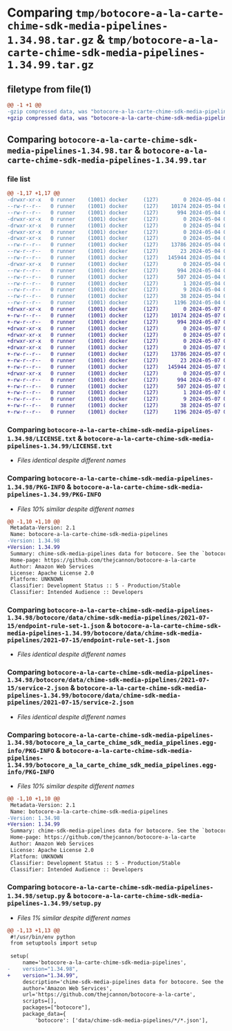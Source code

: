 # Comparing `tmp/botocore-a-la-carte-chime-sdk-media-pipelines-1.34.98.tar.gz` & `tmp/botocore-a-la-carte-chime-sdk-media-pipelines-1.34.99.tar.gz`

## filetype from file(1)

```diff
@@ -1 +1 @@
-gzip compressed data, was "botocore-a-la-carte-chime-sdk-media-pipelines-1.34.98.tar", last modified: Sat May  4 01:01:22 2024, max compression
+gzip compressed data, was "botocore-a-la-carte-chime-sdk-media-pipelines-1.34.99.tar", last modified: Tue May  7 01:02:24 2024, max compression
```

## Comparing `botocore-a-la-carte-chime-sdk-media-pipelines-1.34.98.tar` & `botocore-a-la-carte-chime-sdk-media-pipelines-1.34.99.tar`

### file list

```diff
@@ -1,17 +1,17 @@
-drwxr-xr-x   0 runner    (1001) docker     (127)        0 2024-05-04 01:01:22.538103 botocore-a-la-carte-chime-sdk-media-pipelines-1.34.98/
--rw-r--r--   0 runner    (1001) docker     (127)    10174 2024-05-04 01:01:22.000000 botocore-a-la-carte-chime-sdk-media-pipelines-1.34.98/LICENSE.txt
--rw-r--r--   0 runner    (1001) docker     (127)      994 2024-05-04 01:01:22.538103 botocore-a-la-carte-chime-sdk-media-pipelines-1.34.98/PKG-INFO
-drwxr-xr-x   0 runner    (1001) docker     (127)        0 2024-05-04 01:01:22.534103 botocore-a-la-carte-chime-sdk-media-pipelines-1.34.98/botocore/
-drwxr-xr-x   0 runner    (1001) docker     (127)        0 2024-05-04 01:01:22.534103 botocore-a-la-carte-chime-sdk-media-pipelines-1.34.98/botocore/data/
-drwxr-xr-x   0 runner    (1001) docker     (127)        0 2024-05-04 01:01:22.534103 botocore-a-la-carte-chime-sdk-media-pipelines-1.34.98/botocore/data/chime-sdk-media-pipelines/
-drwxr-xr-x   0 runner    (1001) docker     (127)        0 2024-05-04 01:01:22.534103 botocore-a-la-carte-chime-sdk-media-pipelines-1.34.98/botocore/data/chime-sdk-media-pipelines/2021-07-15/
--rw-r--r--   0 runner    (1001) docker     (127)    13786 2024-05-04 01:01:11.000000 botocore-a-la-carte-chime-sdk-media-pipelines-1.34.98/botocore/data/chime-sdk-media-pipelines/2021-07-15/endpoint-rule-set-1.json
--rw-r--r--   0 runner    (1001) docker     (127)       23 2024-05-04 01:01:11.000000 botocore-a-la-carte-chime-sdk-media-pipelines-1.34.98/botocore/data/chime-sdk-media-pipelines/2021-07-15/paginators-1.json
--rw-r--r--   0 runner    (1001) docker     (127)   145944 2024-05-04 01:01:11.000000 botocore-a-la-carte-chime-sdk-media-pipelines-1.34.98/botocore/data/chime-sdk-media-pipelines/2021-07-15/service-2.json
-drwxr-xr-x   0 runner    (1001) docker     (127)        0 2024-05-04 01:01:22.538103 botocore-a-la-carte-chime-sdk-media-pipelines-1.34.98/botocore_a_la_carte_chime_sdk_media_pipelines.egg-info/
--rw-r--r--   0 runner    (1001) docker     (127)      994 2024-05-04 01:01:22.000000 botocore-a-la-carte-chime-sdk-media-pipelines-1.34.98/botocore_a_la_carte_chime_sdk_media_pipelines.egg-info/PKG-INFO
--rw-r--r--   0 runner    (1001) docker     (127)      507 2024-05-04 01:01:22.000000 botocore-a-la-carte-chime-sdk-media-pipelines-1.34.98/botocore_a_la_carte_chime_sdk_media_pipelines.egg-info/SOURCES.txt
--rw-r--r--   0 runner    (1001) docker     (127)        1 2024-05-04 01:01:22.000000 botocore-a-la-carte-chime-sdk-media-pipelines-1.34.98/botocore_a_la_carte_chime_sdk_media_pipelines.egg-info/dependency_links.txt
--rw-r--r--   0 runner    (1001) docker     (127)        9 2024-05-04 01:01:22.000000 botocore-a-la-carte-chime-sdk-media-pipelines-1.34.98/botocore_a_la_carte_chime_sdk_media_pipelines.egg-info/top_level.txt
--rw-r--r--   0 runner    (1001) docker     (127)       38 2024-05-04 01:01:22.538103 botocore-a-la-carte-chime-sdk-media-pipelines-1.34.98/setup.cfg
--rw-r--r--   0 runner    (1001) docker     (127)     1196 2024-05-04 01:01:22.000000 botocore-a-la-carte-chime-sdk-media-pipelines-1.34.98/setup.py
+drwxr-xr-x   0 runner    (1001) docker     (127)        0 2024-05-07 01:02:24.556101 botocore-a-la-carte-chime-sdk-media-pipelines-1.34.99/
+-rw-r--r--   0 runner    (1001) docker     (127)    10174 2024-05-07 01:02:24.000000 botocore-a-la-carte-chime-sdk-media-pipelines-1.34.99/LICENSE.txt
+-rw-r--r--   0 runner    (1001) docker     (127)      994 2024-05-07 01:02:24.556101 botocore-a-la-carte-chime-sdk-media-pipelines-1.34.99/PKG-INFO
+drwxr-xr-x   0 runner    (1001) docker     (127)        0 2024-05-07 01:02:24.556101 botocore-a-la-carte-chime-sdk-media-pipelines-1.34.99/botocore/
+drwxr-xr-x   0 runner    (1001) docker     (127)        0 2024-05-07 01:02:24.556101 botocore-a-la-carte-chime-sdk-media-pipelines-1.34.99/botocore/data/
+drwxr-xr-x   0 runner    (1001) docker     (127)        0 2024-05-07 01:02:24.556101 botocore-a-la-carte-chime-sdk-media-pipelines-1.34.99/botocore/data/chime-sdk-media-pipelines/
+drwxr-xr-x   0 runner    (1001) docker     (127)        0 2024-05-07 01:02:24.556101 botocore-a-la-carte-chime-sdk-media-pipelines-1.34.99/botocore/data/chime-sdk-media-pipelines/2021-07-15/
+-rw-r--r--   0 runner    (1001) docker     (127)    13786 2024-05-07 01:02:10.000000 botocore-a-la-carte-chime-sdk-media-pipelines-1.34.99/botocore/data/chime-sdk-media-pipelines/2021-07-15/endpoint-rule-set-1.json
+-rw-r--r--   0 runner    (1001) docker     (127)       23 2024-05-07 01:02:10.000000 botocore-a-la-carte-chime-sdk-media-pipelines-1.34.99/botocore/data/chime-sdk-media-pipelines/2021-07-15/paginators-1.json
+-rw-r--r--   0 runner    (1001) docker     (127)   145944 2024-05-07 01:02:10.000000 botocore-a-la-carte-chime-sdk-media-pipelines-1.34.99/botocore/data/chime-sdk-media-pipelines/2021-07-15/service-2.json
+drwxr-xr-x   0 runner    (1001) docker     (127)        0 2024-05-07 01:02:24.556101 botocore-a-la-carte-chime-sdk-media-pipelines-1.34.99/botocore_a_la_carte_chime_sdk_media_pipelines.egg-info/
+-rw-r--r--   0 runner    (1001) docker     (127)      994 2024-05-07 01:02:24.000000 botocore-a-la-carte-chime-sdk-media-pipelines-1.34.99/botocore_a_la_carte_chime_sdk_media_pipelines.egg-info/PKG-INFO
+-rw-r--r--   0 runner    (1001) docker     (127)      507 2024-05-07 01:02:24.000000 botocore-a-la-carte-chime-sdk-media-pipelines-1.34.99/botocore_a_la_carte_chime_sdk_media_pipelines.egg-info/SOURCES.txt
+-rw-r--r--   0 runner    (1001) docker     (127)        1 2024-05-07 01:02:24.000000 botocore-a-la-carte-chime-sdk-media-pipelines-1.34.99/botocore_a_la_carte_chime_sdk_media_pipelines.egg-info/dependency_links.txt
+-rw-r--r--   0 runner    (1001) docker     (127)        9 2024-05-07 01:02:24.000000 botocore-a-la-carte-chime-sdk-media-pipelines-1.34.99/botocore_a_la_carte_chime_sdk_media_pipelines.egg-info/top_level.txt
+-rw-r--r--   0 runner    (1001) docker     (127)       38 2024-05-07 01:02:24.556101 botocore-a-la-carte-chime-sdk-media-pipelines-1.34.99/setup.cfg
+-rw-r--r--   0 runner    (1001) docker     (127)     1196 2024-05-07 01:02:24.000000 botocore-a-la-carte-chime-sdk-media-pipelines-1.34.99/setup.py
```

### Comparing `botocore-a-la-carte-chime-sdk-media-pipelines-1.34.98/LICENSE.txt` & `botocore-a-la-carte-chime-sdk-media-pipelines-1.34.99/LICENSE.txt`

 * *Files identical despite different names*

### Comparing `botocore-a-la-carte-chime-sdk-media-pipelines-1.34.98/PKG-INFO` & `botocore-a-la-carte-chime-sdk-media-pipelines-1.34.99/PKG-INFO`

 * *Files 10% similar despite different names*

```diff
@@ -1,10 +1,10 @@
 Metadata-Version: 2.1
 Name: botocore-a-la-carte-chime-sdk-media-pipelines
-Version: 1.34.98
+Version: 1.34.99
 Summary: chime-sdk-media-pipelines data for botocore. See the `botocore-a-la-carte` package for more info.
 Home-page: https://github.com/thejcannon/botocore-a-la-carte
 Author: Amazon Web Services
 License: Apache License 2.0
 Platform: UNKNOWN
 Classifier: Development Status :: 5 - Production/Stable
 Classifier: Intended Audience :: Developers
```

### Comparing `botocore-a-la-carte-chime-sdk-media-pipelines-1.34.98/botocore/data/chime-sdk-media-pipelines/2021-07-15/endpoint-rule-set-1.json` & `botocore-a-la-carte-chime-sdk-media-pipelines-1.34.99/botocore/data/chime-sdk-media-pipelines/2021-07-15/endpoint-rule-set-1.json`

 * *Files identical despite different names*

### Comparing `botocore-a-la-carte-chime-sdk-media-pipelines-1.34.98/botocore/data/chime-sdk-media-pipelines/2021-07-15/service-2.json` & `botocore-a-la-carte-chime-sdk-media-pipelines-1.34.99/botocore/data/chime-sdk-media-pipelines/2021-07-15/service-2.json`

 * *Files identical despite different names*

### Comparing `botocore-a-la-carte-chime-sdk-media-pipelines-1.34.98/botocore_a_la_carte_chime_sdk_media_pipelines.egg-info/PKG-INFO` & `botocore-a-la-carte-chime-sdk-media-pipelines-1.34.99/botocore_a_la_carte_chime_sdk_media_pipelines.egg-info/PKG-INFO`

 * *Files 10% similar despite different names*

```diff
@@ -1,10 +1,10 @@
 Metadata-Version: 2.1
 Name: botocore-a-la-carte-chime-sdk-media-pipelines
-Version: 1.34.98
+Version: 1.34.99
 Summary: chime-sdk-media-pipelines data for botocore. See the `botocore-a-la-carte` package for more info.
 Home-page: https://github.com/thejcannon/botocore-a-la-carte
 Author: Amazon Web Services
 License: Apache License 2.0
 Platform: UNKNOWN
 Classifier: Development Status :: 5 - Production/Stable
 Classifier: Intended Audience :: Developers
```

### Comparing `botocore-a-la-carte-chime-sdk-media-pipelines-1.34.98/setup.py` & `botocore-a-la-carte-chime-sdk-media-pipelines-1.34.99/setup.py`

 * *Files 1% similar despite different names*

```diff
@@ -1,13 +1,13 @@
 #!/usr/bin/env python
 from setuptools import setup
 
 setup(
     name='botocore-a-la-carte-chime-sdk-media-pipelines',
-    version="1.34.98",
+    version="1.34.99",
     description='chime-sdk-media-pipelines data for botocore. See the `botocore-a-la-carte` package for more info.',
     author='Amazon Web Services',
     url='https://github.com/thejcannon/botocore-a-la-carte',
     scripts=[],
     packages=["botocore"],
     package_data={
         'botocore': ['data/chime-sdk-media-pipelines/*/*.json'],
```


